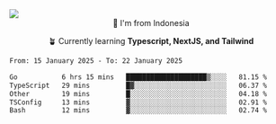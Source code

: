 
<img align = "center" src="https://readme-typing-svg.herokuapp.com?font=Fira+Code&size=25&pause=1000&color=00F713&center=true&vCenter=true&random=false&width=850&height=70&lines=Hi+There+%F0%9F%91%8B%2C+Im+Julian+Caesar;"/>
<br>

<div align = "center">
  📌 I'm from Indonesia
  
  🪴 Currently learning **Typescript, NextJS, and Tailwind**
</div>

<!--START_SECTION:waka-->

```txt
From: 15 January 2025 - To: 22 January 2025

Go           6 hrs 15 mins   ████████████████████▒░░░░   81.15 %
TypeScript   29 mins         █▓░░░░░░░░░░░░░░░░░░░░░░░   06.37 %
Other        19 mins         █░░░░░░░░░░░░░░░░░░░░░░░░   04.18 %
TSConfig     13 mins         ▓░░░░░░░░░░░░░░░░░░░░░░░░   02.91 %
Bash         12 mins         ▓░░░░░░░░░░░░░░░░░░░░░░░░   02.74 %
```

<!--END_SECTION:waka-->
